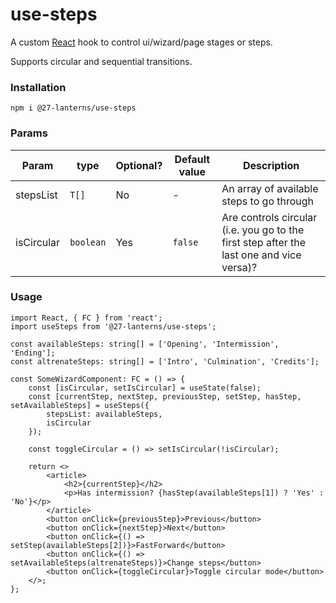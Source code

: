 # use-steps

A custom [React](https://reactjs.de) hook to control ui/wizard/page stages or steps.

Supports circular and sequential transitions.

### Installation

```console
npm i @27-lanterns/use-steps
```

### Params

| Param | type     | Optional? | Default value | Description                                                                              |
|------|----------|-----------|---------------|------------------------------------------------------------------------------------------|
| stepsList | `T[]`    | No        | -             | An array of available steps to go through                                                |
| isCircular | `boolean` | Yes       | `false`       | Are controls circular (i.e. you go to the first step after the last one and vice versa)? |

### Usage

```tsx
import React, { FC } from 'react';
import useSteps from '@27-lanterns/use-steps';

const availableSteps: string[] = ['Opening', 'Intermission', 'Ending'];
const altrenateSteps: string[] = ['Intro', 'Culmination', 'Credits'];

const SomeWizardComponent: FC = () => {
	const [isCircular, setIsCircular] = useState(false);
	const [currentStep, nextStep, previousStep, setStep, hasStep, setAvailableSteps] = useSteps({
		stepsList: availableSteps,
		isCircular
	});
	
	const toggleCircular = () => setIsCircular(!isCircular);

	return <>
        <article>
            <h2>{currentStep}</h2>
            <p>Has intermission? {hasStep(availableSteps[1]) ? 'Yes' : 'No'}</p>
        </article>
        <button onClick={previousStep}>Previous</button>
        <button onClick={nextStep}>Next</button>
        <button onClick={() => setStep(availableSteps[2])}>FastForward</button>
        <button onClick={() => setAvailableSteps(altrenateSteps)}>Change steps</button>
        <button onClick={toggleCircular}>Toggle circular mode</button>
    </>;
};
```
